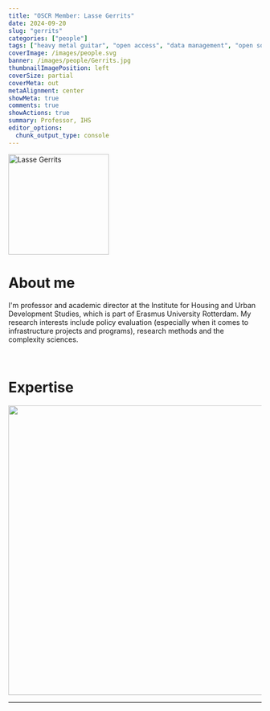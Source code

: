 ```yaml
---
title: "OSCR Member: Lasse Gerrits"
date: 2024-09-20
slug: "gerrits"
categories: ["people"]
tags: ["heavy metal guitar", "open access", "data management", "open source software", "school-ihs"] # top 3 categories + unique + school
coverImage: /images/people.svg
banner: /images/people/Gerrits.jpg
thumbnailImagePosition: left
coverSize: partial
coverMeta: out
metaAlignment: center
showMeta: true
comments: true
showActions: true
summary: Professor, IHS
editor_options: 
  chunk_output_type: console
---
```


<!-- EMAIL -->
<p>
  <a href="mailto:gerrits@ihs.nl">
  <img border="0" alt="Lasse Gerrits" src="/images/people/Gerrits.jpg" width="200" height="200" align="center">
  </a>
</p>


<p align="center">
<!--  CV -->
  <a href="https://www.ihs.nl/en/about/ihs-staff/ihs-academic-staff/lasse-gerrits" class="fa-solid fa-file" style="color:#000000;">
  </a>

<!-- MASTODON    -->
  <a href="https://mstdn.science/@lasse/" class="fa-brands fa-mastodon" style="color:#000000;">
  </a>  


<!-- GOOGLE SCHOLAR
  <a href="" class="fa-brands fa-google-scholar" style="color:#000000;">
  </a>
  -->
  
<!-- RESEARCHGATE 
  <a href="" class="fa-brands fa-researchgate" style="color:#000000;">
  </a>
   --> 
  
<!-- LINKEDIN 
  <a href="" class="fa-brands fa-linkedin" style="color:#000000;">
  </a> -->  
  
  <!-- ORCID    -->
  <a href="https://orcid.org/0000-0002-7649-6001" class="fa-brands fa-orcid" style="color:#000000;">
  </a>  

<!-- PERSONAL WEBSITE 
  <a href="" class="fa-solid fa-link" style="color:#000000;">
  </a> -->

<!-- GITHUB 
  <a href="" class="fa-brands fa-github" style="color:#000000;"> 
  </a> -->
</p>






# About me

I'm professor and academic director at the Institute for Housing and Urban Development Studies, which is part of Erasmus University Rotterdam. My research interests include policy evaluation (especially when it comes to infrastructure projects and programs), research methods and the complexity sciences.


<BR>

# Expertise

<img src="{{< blogdown/postref >}}index_files/figure-html/radarPlot-1.png" width="576" />

***


